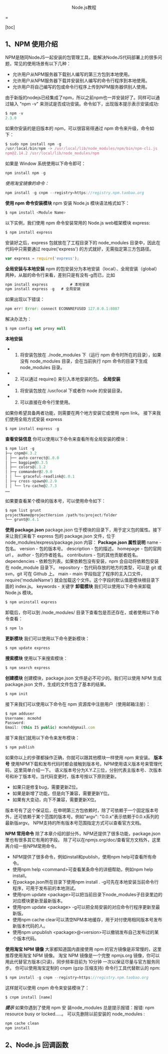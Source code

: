 <p align='center'>Node.js教程</p>
=

[toc]

## 1、NPM 使用介绍
NPM是随同NodeJS一起安装的包管理工具，能解决NodeJS代码部署上的很多问题，常见的使用场景有以下几种：
* 允许用户从NPM服务器下载别人编写的第三方包到本地使用。
* 允许用户从NPM服务器下载并安装别人编写的命令行程序到本地使用。
* 允许用户将自己编写的包或命令行程序上传到NPM服务器供别人使用。

由于新版的nodejs已经集成了npm，所以之前npm也一并安装好了。同样可以通过输入 "npm -v" 来测试是否成功安装。命令如下，出现版本提示表示安装成功:

```javascript
$ npm -v
2.3.0
```
如果你安装的是旧版本的 npm，可以很容易得通过 npm 命令来升级，命令如下：
```javascript
$ sudo npm install npm -g
/usr/local/bin/npm -> /usr/local/lib/node_modules/npm/bin/npm-cli.js
npm@2.14.2 /usr/local/lib/node_modules/npm
```
如果是 Window 系统使用以下命令即可：
```javascript
npm install npm -g
```
*使用淘宝镜像的命令：*
```javascript
npm install -g cnpm --registry=https://registry.npm.taobao.org
```
**使用 npm 命令安装模块**
npm 安装 Node.js 模块语法格式如下：
```javascript
$ npm install <Module Name>
```
以下实例，我们使用 npm 命令安装常用的 Node.js web框架模块 express:
```javascript
$ npm install express
```
安装好之后，express 包就放在了工程目录下的 node_modules 目录中，因此在代码中只需要通过 require('express') 的方式就好，无需指定第三方包路径。
```javascript
var express = require('express');
```
**全局安装与本地安装**
npm 的包安装分为本地安装（local）、全局安装（global）两种，从敲的命令行来看，差别只是有没有-g而已，比如
```javascript
npm install express          # 本地安装
npm install express -g   # 全局安装
```
如果出现以下错误：
```javascript
npm err! Error: connect ECONNREFUSED 127.0.0.1:8087 
```
解决办法为：
```javascript
$ npm config set proxy null
```
**本地安装**
* 1. 将安装包放在 ./node_modules 下（运行 npm 命令时所在的目录），如果没有 node_modules 目录，会在当前执行 npm 命令的目录下生成 node_modules 目录。
* 2. 可以通过 require() 来引入本地安装的包。
**全局安装**
* 1. 将安装包放在 /usr/local 下或者你 node 的安装目录。
* 2. 可以直接在命令行里使用。

如果你希望具备两者功能，则需要在两个地方安装它或使用 npm link。
接下来我们使用全局方式安装 express
```javascript
$ npm install express -g
```
**查看安装信息**
你可以使用以下命令来查看所有全局安装的模块：
```javascript
$ npm list -g
├─┬ cnpm@4.3.2
│ ├── auto-correct@1.0.0
│ ├── bagpipe@0.3.5
│ ├── colors@1.1.2
│ ├─┬ commander@2.9.0
│ │ └── graceful-readlink@1.0.1
│ ├─┬ cross-spawn@0.2.9
│ │ └── lru-cache@2.7.3
……
```
如果要查看某个模块的版本号，可以使用命令如下：
```javascript
$ npm list grunt
projectName@projectVersion /path/to/project/folder
└── grunt@0.4.1
```
**使用 package.json**
package.json 位于模块的目录下，用于定义包的属性。接下来让我们来看下 express 包的 package.json 文件，位于 node_modules/express/package.json 内容：
**Package.json 属性说明**
name - 包名。
version - 包的版本号。
description - 包的描述。
homepage - 包的官网 url 。
author - 包的作者姓名。
contributors - 包的其他贡献者姓名。
dependencies - 依赖包列表。如果依赖包没有安装，npm 会自动将依赖包安装在 node_module 目录下。
repository - 包代码存放的地方的类型，可以是 git 或 svn，git 可在 Github 上。
main - main 字段指定了程序的主入口文件，require('moduleName') 就会加载这个文件。这个字段的默认值是模块根目录下面的 index.js。
keywords - 关键字
**卸载模块**
我们可以使用以下命令来卸载 Node.js 模块。
```javascript
$ npm uninstall express
```
卸载后，你可以到 /node_modules/ 目录下查看包是否还存在，或者使用以下命令查看：
```javascript
$ npm ls
```
**更新模块**
我们可以使用以下命令更新模块：
```javascript
$ npm update express
```
**搜索模块**
使用以下来搜索模块：
```javascript
$ npm search express
```
**创建模块**
创建模块，package.json 文件是必不可少的。我们可以使用 NPM 生成 package.json 文件，生成的文件包含了基本的结果。
```javascript
$ npm init
```
接下来我们可以使用以下命令在 npm 资源库中注册用户（使用邮箱注册）：
```javascript
$ npm adduser
Username: mcmohd
Password:
Email: (this IS public) mcmohd@gmail.com
```
接下来我们就用以下命令来发布模块：
```javascript
$ npm publish
```
如果你以上的步骤都操作正确，你就可以跟其他模块一样使用 npm 来安装。
**版本号**
使用NPM下载和发布代码时都会接触到版本号。NPM使用语义版本号来管理代码，这里简单介绍一下。
语义版本号分为X.Y.Z三位，分别代表主版本号、次版本号和补丁版本号。当代码变更时，版本号按以下原则更新。
* 如果只是修复bug，需要更新Z位。
* 如果是新增了功能，但是向下兼容，需要更新Y位。
* 如果有大变动，向下不兼容，需要更新X位。

版本号有了这个保证后，在申明第三方包依赖时，除了可依赖于一个固定版本号外，还可依赖于某个范围的版本号。例如"argv": "0.0.x"表示依赖于0.0.x系列的最新版argv。
NPM支持的所有版本号范围指定方式可以查看官方文档。

**NPM 常用命令**
除了本章介绍的部分外，NPM还提供了很多功能，package.json里也有很多其它有用的字段。
除了可以在npmjs.org/doc/查看官方文档外，这里再介绍一些NPM常用命令。
* NPM提供了很多命令，例如install和publish，使用npm help可查看所有命令。
* 使用npm help \<command>可查看某条命令的详细帮助，例如npm help install。
* 在package.json所在目录下使用npm install . -g可先在本地安装当前命令行程序，可用于发布前的本地测试。
* 使用npm update \<package>可以把当前目录下node_modules子目录里边的对应模块更新至最新版本。
* 使用npm update \<package> -g可以把全局安装的对应命令行程序更新至最新版。
* 使用npm cache clear可以清空NPM本地缓存，用于对付使用相同版本号发布新版本代码的人。
* 使用npm unpublish \<package>@\<version>可以撤销发布自己发布过的某个版本代码。

**使用淘宝 NPM 镜像**
大家都知道国内直接使用 npm 的官方镜像是非常慢的，这里推荐使用淘宝 NPM 镜像。
淘宝 NPM 镜像是一个完整 npmjs.org 镜像，你可以用此代替官方版本(只读)，同步频率目前为 10分钟 一次以保证尽量与官方服务同步。
你可以使用淘宝定制的 cnpm (gzip 压缩支持) 命令行工具代替默认的 npm:
```javascript
$ npm install -g cnpm --registry=https://registry.npm.taobao.org
```
这样就可以使用 cnpm 命令来安装模块了：
```javascript
$ cnpm install [name]
```
***提示***
如果你遇到了使用 npm 安 装node_modules 总是提示报错：报错: npm resource busy or locked.....。
可以先删除以前安装的 node_modules :
```javascript
npm cache clean
npm install
```
## 2、Node.js 回调函数
